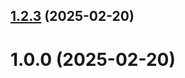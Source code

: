 ## [1.2.3](https://github.com/TraoreAnriNoel/git-extended/compare/1.0.0...1.2.3) (2025-02-20)



# 1.0.0 (2025-02-20)



